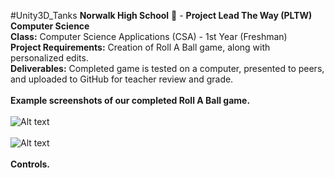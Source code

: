 #Unity3D_Tanks
<b>Norwalk High School</b> :school: - <b>Project Lead The Way (PLTW) Computer Science</b><br>
<b>Class:</b> Computer Science Applications (CSA) - 1st Year (Freshman)<br>
<b>Project Requirements:</b> Creation of Roll A Ball game, along with personalized edits.<br>
<b>Deliverables:</b> Completed game is tested on a computer, presented to peers, and uploaded to GitHub for teacher review and grade.   
<br>
<b>Example screenshots of our completed Roll A Ball game.</b><br><br>
![Alt text](https://github.com/pcephass/pc_RollABall/blob/master/screenshots/pic1.jpg)
<br><br>
![Alt text](https://github.com/pcephass/pc_RollABall/blob/master/screenshots/pic2.jpg)
<br><br>
<b>Controls.</b>
